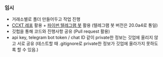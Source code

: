 ### 임시
- 거래소별로 폴더 만들어두고 작업 진행
- [CCXT 레포](https://github.com/ccxt/ccxt) 활용 + [파이썬 텔레그램 봇](https://github.com/python-telegram-bot/python-telegram-bot/wiki/) 활용 (텔레그램 봇 버전은 20.0a4로 통일)
- 깃헙을 통해 코드와 진행사항 공유 (Pull request 활용)
- api key, telegram bot token / chat ID 같이 private한 정보는 깃업에 올리지 않고 서로 공유 (테스트할 때 .gitignore로 private한 정보가 깃업에 올라가지 못하도록 할 수 있음.)
